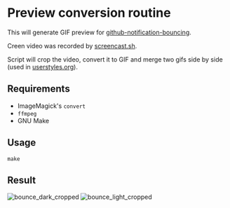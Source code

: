 # Preview conversion routine

This will generate GIF preview for [github-notification-bouncing](https://github.com/muchweb/github-notification-bouncing).

Creen video was recorded by [screencast.sh](https://github.com/muchweb/screencast.sh).

Script will crop the video, convert it to GIF and merge two gifs side by side (used in [userstyles.org](userstyles.org)).

## Requirements

 - ImageMagick's `convert`
 - `ffmpeg`
 - GNU Make

## Usage

    make

## Result

![bounce_dark_cropped](https://cloud.githubusercontent.com/assets/7157049/4832992/ee8f7c4c-5fa0-11e4-846a-598022d99a23.gif) ![bounce_light_cropped](https://cloud.githubusercontent.com/assets/7157049/4832993/ee95e85c-5fa0-11e4-8363-8aa37c7e27c5.gif)
